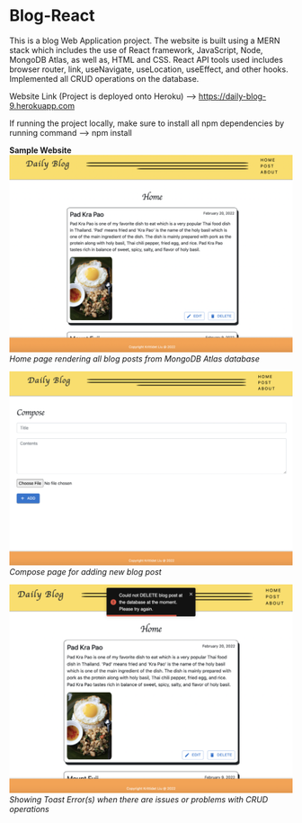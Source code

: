 # Blog-React

This is a blog Web Application project. The website is built using a MERN stack which includes the use of React framework, JavaScript, Node, MongoDB Atlas, as well as, HTML and CSS. React API tools used includes browser router, link, useNavigate, useLocation, useEffect, and other hooks. Implemented all CRUD operations on the database. 

Website Link (Project is deployed onto Heroku) --> https://daily-blog-9.herokuapp.com

If running the project locally, make sure to install all npm dependencies by running command --> npm install 

**Sample Website**
![Home](ReadMeImages/Home.png)
*Home page rendering all blog posts from MongoDB Atlas database*

![Compose](ReadMeImages/Compose.png)
*Compose page for adding new blog post*

![Error](ReadMeImages/Error.png)
*Showing Toast Error(s) when there are issues or problems with CRUD operations*